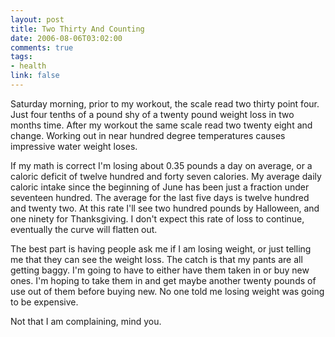 ```yaml
--- 
layout: post
title: Two Thirty And Counting
date: 2006-08-06T03:02:00
comments: true
tags:
- health
link: false
---
```

Saturday morning, prior to my workout, the scale read two thirty point four. Just four tenths of a pound shy of a twenty pound weight loss in two months time. After my workout the same scale read two twenty eight and change. Working out in near hundred degree temperatures causes impressive water weight loses.

If my math is correct I'm losing about 0.35 pounds a day on average, or a caloric deficit of twelve hundred and forty seven calories. My average daily caloric intake since the beginning of June has been just a fraction under seventeen hundred. The average for the last five days is twelve hundred and twenty two. At this rate I'll see two hundred pounds by  Halloween, and one ninety for Thanksgiving. I don't expect this rate of loss to continue, eventually the curve will flatten out.

The best part is having people ask me if I am losing weight, or just telling me that they can see the weight loss. The catch is that my pants are all getting baggy. I'm going to have to either have them taken in or buy new ones. I'm hoping to take them in and get maybe another twenty pounds of use out of them before buying new. No one told me losing weight was going to be expensive.

Not that I am complaining, mind you.
